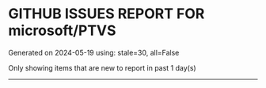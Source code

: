 
# GITHUB ISSUES REPORT FOR microsoft/PTVS


Generated on 2024-05-19 using: stale=30, all=False


Only showing items that are new to report in past 1 day(s)


---
